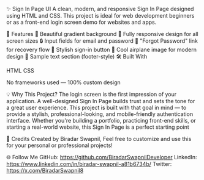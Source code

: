 ✨ Sign In Page UI
A clean, modern, and responsive Sign In Page designed using HTML and CSS. This project is ideal for web development beginners or as a front-end login screen demo for websites and apps.


📌 Features
🎨 Beautiful gradient background
📱 Fully responsive design for all screen sizes
🔒 Input fields for email and password
🔁 "Forgot Password" link for recovery flow
🚀 Stylish sign-in button
🛫 Cool airplane image for modern design
💬 Sample text section (footer-style)
🛠️ Built With

HTML
CSS

No frameworks used — 100% custom design

💡 Why This Project?
The login screen is the first impression of your application. A well-designed Sign In Page builds trust and sets the tone for a great user experience. This project is built with that goal in mind — to provide a stylish, professional-looking, and mobile-friendly authentication interface.
Whether you're building a portfolio, practicing front-end skills, or starting a real-world website, this Sign In Page is a perfect starting point

📢 Credits
Created by Biradar Swapnil,
Feel free to customize and use this for your personal or professional projects!

🌐 Follow Me
GitHub: https://github.com/BiradarSwapnilDeveloper
LinkedIn: https://www.linkedin.com/in/biradar-swapnil-a81b6734b/
Twitter: https://x.com/BiradarSwapnil8


